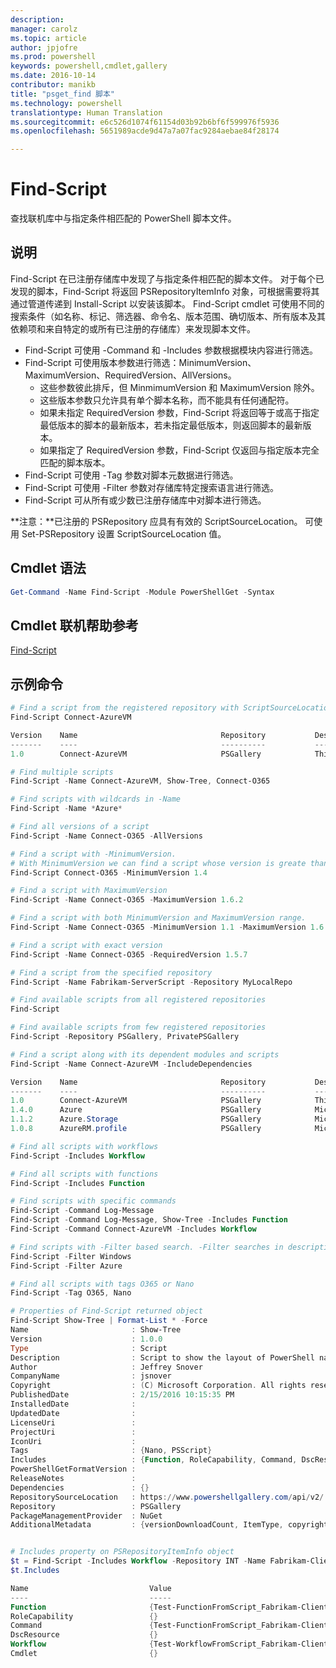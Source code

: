```yaml
---
description: 
manager: carolz
ms.topic: article
author: jpjofre
ms.prod: powershell
keywords: powershell,cmdlet,gallery
ms.date: 2016-10-14
contributor: manikb
title: "psget_find 脚本"
ms.technology: powershell
translationtype: Human Translation
ms.sourcegitcommit: e6c526d1074f61154d03b92b6bf6f599976f5936
ms.openlocfilehash: 5651989acde9d47a7a07fac9284aebae84f28174

---
```


# Find-Script

查找联机库中与指定条件相匹配的 PowerShell 脚本文件。

## 说明

Find-Script 在已注册存储库中发现了与指定条件相匹配的脚本文件。
对于每个已发现的脚本，Find-Script 将返回 PSRepositoryItemInfo 对象，可根据需要将其通过管道传递到 Install-Script 以安装该脚本。
Find-Script cmdlet 可使用不同的搜索条件（如名称、标记、筛选器、命令名、版本范围、确切版本、所有版本及其依赖项和来自特定的或所有已注册的存储库）来发现脚本文件。

- Find-Script 可使用 -Command 和 -Includes 参数根据模块内容进行筛选。
- Find-Script 可使用版本参数进行筛选：MinimumVersion、MaximumVersion、RequiredVersion、AllVersions。
  - 这些参数彼此排斥，但 MinmimumVersion 和 MaximumVersion 除外。
  - 这些版本参数只允许具有单个脚本名称，而不能具有任何通配符。
  - 如果未指定 RequiredVersion 参数，Find-Script 将返回等于或高于指定最低版本的脚本的最新版本，若未指定最低版本，则返回脚本的最新版本。 
  - 如果指定了 RequiredVersion 参数，Find-Script 仅返回与指定版本完全匹配的脚本版本。
- Find-Script 可使用 -Tag 参数对脚本元数据进行筛选。
- Find-Script 可使用 -Filter 参数对存储库特定搜索语言进行筛选。
- Find-Script 可从所有或少数已注册存储库中对脚本进行筛选。

**注意：**已注册的 PSRepository 应具有有效的 ScriptSourceLocation。 可使用 Set-PSRepository 设置 ScriptSourceLocation 值。

## Cmdlet 语法

```powershell
Get-Command -Name Find-Script -Module PowerShellGet -Syntax
```

## Cmdlet 联机帮助参考

[Find-Script](http://go.microsoft.com/fwlink/?LinkId=619785)

## 示例命令

```powershell
# Find a script from the registered repository with ScriptSourceLocation
Find-Script Connect-AzureVM

Version    Name                                Repository           Description
-------    ----                                ----------           -----------
1.0        Connect-AzureVM                     PSGallery            This runbook sets up a connection to an Azure vi...

# Find multiple scripts
Find-Script -Name Connect-AzureVM, Show-Tree, Connect-O365

# Find scripts with wildcards in -Name
Find-Script -Name *Azure*

# Find all versions of a script
Find-Script -Name Connect-O365 -AllVersions

# Find a script with -MinimumVersion. 
# With MinimumVersion we can find a script whose version is greate than or equal to the specified MinimumVersion value.
Find-Script Connect-O365 -MinimumVersion 1.4

# Find a script with MaximumVersion
Find-Script -Name Connect-O365 -MaximumVersion 1.6.2

# Find a script with both MinimumVersion and MaximumVersion range.
Find-Script -Name Connect-O365 -MinimumVersion 1.1 -MaximumVersion 1.6.2

# Find a script with exact version
Find-Script -Name Connect-O365 -RequiredVersion 1.5.7

# Find a script from the specified repository
Find-Script -Name Fabrikam-ServerScript -Repository MyLocalRepo

# Find available scripts from all registered repositories
Find-Script

# Find available scripts from few registered repositories
Find-Script -Repository PSGallery, PrivatePSGallery

# Find a script along with its dependent modules and scripts
Find-Script -Name Connect-AzureVM -IncludeDependencies

Version    Name                                Repository           Description
-------    ----                                ----------           -----------
1.0        Connect-AzureVM                     PSGallery            This runbook sets up a connection to an Azure vi...
1.4.0      Azure                               PSGallery            Microsoft Azure PowerShell - Service Management
1.1.2      Azure.Storage                       PSGallery            Microsoft Azure PowerShell - Storage service cmd...
1.0.8      AzureRM.profile                     PSGallery            Microsoft Azure PowerShell - Profile credential ...

# Find all scripts with workflows
Find-Script -Includes Workflow

# Find all scripts with functions
Find-Script -Includes Function

# Find scripts with specific commands
Find-Script -Command Log-Message
Find-Script -Command Log-Message, Show-Tree -Includes Function
Find-Script -Command Connect-AzureVM -Includes Workflow

# Find scripts with -Filter based search. -Filter searches in description and names
Find-Script -Filter Windows
Find-Script -Filter Azure

# Find all scripts with tags O365 or Nano
Find-Script -Tag O365, Nano

# Properties of Find-Script returned object
Find-Script Show-Tree | Format-List * -Force
Name                       : Show-Tree
Version                    : 1.0.0
Type                       : Script
Description                : Script to show the layout of PowerShell namespaces (Trees) using ASCII
Author                     : Jeffrey Snover
CompanyName                : jsnover
Copyright                  : (C) Microsoft Corporation. All rights reserved.
PublishedDate              : 2/15/2016 10:15:35 PM
InstalledDate              :
UpdatedDate                :
LicenseUri                 :
ProjectUri                 :
IconUri                    :
Tags                       : {Nano, PSScript}
Includes                   : {Function, RoleCapability, Command, DscResource...}
PowerShellGetFormatVersion :
ReleaseNotes               :
Dependencies               : {}
RepositorySourceLocation   : https://www.powershellgallery.com/api/v2/
Repository                 : PSGallery
PackageManagementProvider  : NuGet
AdditionalMetadata         : {versionDownloadCount, ItemType, copyright, PackageManagementProvider...}


# Includes property on PSRepositoryItemInfo object
$t = Find-Script -Includes Workflow -Repository INT -Name Fabrikam-ClientScript
$t.Includes

Name                           Value
----                           -----
Function                       {Test-FunctionFromScript_Fabrikam-ClientScript}
RoleCapability                 {}
Command                        {Test-FunctionFromScript_Fabrikam-ClientScript, Test-WorkflowFromScript_Fabrikam-Clie...
DscResource                    {}
Workflow                       {Test-WorkflowFromScript_Fabrikam-ClientScript}
Cmdlet                         {}


```




<!--HONumber=Oct16_HO2-->


